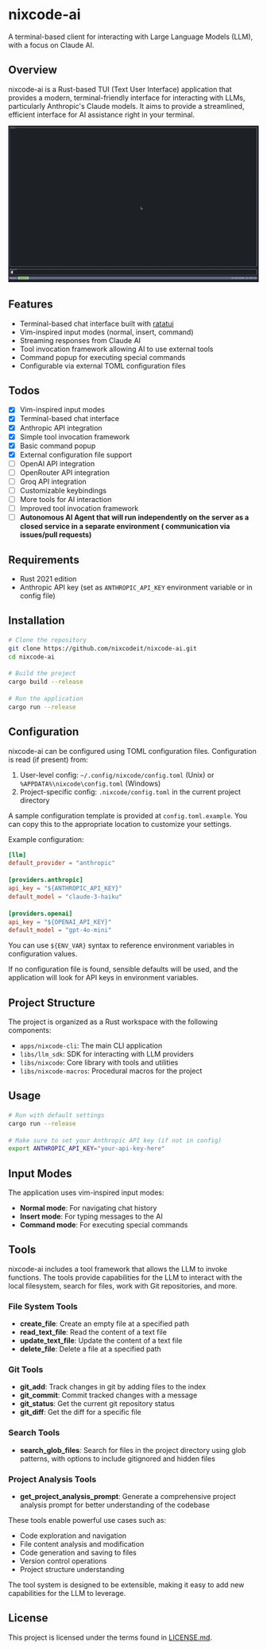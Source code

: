 # nixcode-ai

A terminal-based client for interacting with Large Language Models (LLM), with a focus on Claude AI.

## Overview

nixcode-ai is a Rust-based TUI (Text User Interface) application that provides a modern, terminal-friendly interface for
interacting with LLMs, particularly Anthropic's Claude models. It aims to provide a streamlined, efficient interface for
AI assistance right in your terminal.

![](assets/showcase-1.gif)

## Features

- Terminal-based chat interface built with [ratatui](https://github.com/ratatui-org/ratatui)
- Vim-inspired input modes (normal, insert, command)
- Streaming responses from Claude AI
- Tool invocation framework allowing AI to use external tools
- Command popup for executing special commands
- Configurable via external TOML configuration files

## Todos

- [x] Vim-inspired input modes
- [x] Terminal-based chat interface
- [x] Anthropic API integration
- [x] Simple tool invocation framework
- [x] Basic command popup
- [x] External configuration file support
- [ ] OpenAI API integration
- [ ] OpenRouter API integration
- [ ] Groq API integration
- [ ] Customizable keybindings
- [ ] More tools for AI interaction
- [ ] Improved tool invocation framework
- [ ] **Autonomous AI Agent that will run independently on the server as a closed service in a separate environment (
  communication via issues/pull requests)**

## Requirements

- Rust 2021 edition
- Anthropic API key (set as `ANTHROPIC_API_KEY` environment variable or in config file)

## Installation

```bash
# Clone the repository
git clone https://github.com/nixcodeit/nixcode-ai.git
cd nixcode-ai

# Build the project
cargo build --release

# Run the application
cargo run --release
```

## Configuration

nixcode-ai can be configured using TOML configuration files. Configuration is read (if present) from:

1. User-level config: `~/.config/nixcode/config.toml` (Unix) or `%APPDATA%\nixcode\config.toml` (Windows)
2. Project-specific config: `.nixcode/config.toml` in the current project directory

A sample configuration template is provided at `config.toml.example`. You can copy this to the appropriate location to
customize your settings.

Example configuration:

```toml
[llm]
default_provider = "anthropic"

[providers.anthropic]
api_key = "${ANTHROPIC_API_KEY}"
default_model = "claude-3-haiku"

[providers.openai]
api_key = "${OPENAI_API_KEY}"
default_model = "gpt-4o-mini"
```

You can use `${ENV_VAR}` syntax to reference environment variables in configuration values.

If no configuration file is found, sensible defaults will be used, and the application will look for API keys in
environment variables.

## Project Structure

The project is organized as a Rust workspace with the following components:

- `apps/nixcode-cli`: The main CLI application
- `libs/llm_sdk`: SDK for interacting with LLM providers
- `libs/nixcode`: Core library with tools and utilities
- `libs/nixcode-macros`: Procedural macros for the project

## Usage

```bash
# Run with default settings
cargo run --release

# Make sure to set your Anthropic API key (if not in config)
export ANTHROPIC_API_KEY="your-api-key-here"
```

## Input Modes

The application uses vim-inspired input modes:
- **Normal mode**: For navigating chat history
- **Insert mode**: For typing messages to the AI
- **Command mode**: For executing special commands

## Tools

nixcode-ai includes a tool framework that allows the LLM to invoke functions. The tools provide capabilities for the LLM to interact with the local filesystem, search for files, work with Git repositories, and more.

### File System Tools
- **create_file**: Create an empty file at a specified path
- **read_text_file**: Read the content of a text file
- **update_text_file**: Update the content of a text file
- **delete_file**: Delete a file at a specified path

### Git Tools
- **git_add**: Track changes in git by adding files to the index
- **git_commit**: Commit tracked changes with a message
- **git_status**: Get the current git repository status
- **git_diff**: Get the diff for a specific file

### Search Tools
- **search_glob_files**: Search for files in the project directory using glob patterns, with options to include gitignored and hidden files

### Project Analysis Tools
- **get_project_analysis_prompt**: Generate a comprehensive project analysis prompt for better understanding of the codebase

These tools enable powerful use cases such as:
- Code exploration and navigation
- File content analysis and modification
- Code generation and saving to files
- Version control operations
- Project structure understanding

The tool system is designed to be extensible, making it easy to add new capabilities for the LLM to leverage.

## License

This project is licensed under the terms found in [LICENSE.md](LICENSE.md).